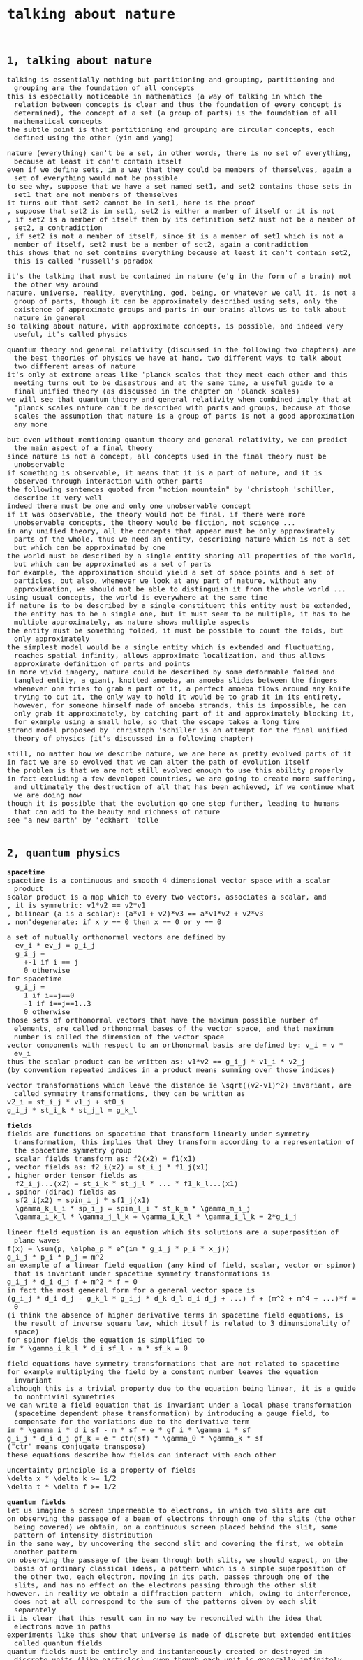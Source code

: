 
<html>
<head>
<link href='https://fonts.googleapis.com/css?family=Source+Code+Pro' rel='stylesheet'>
<style>
  body {
    padding: 1em;
    margin: 0;
    font-family: 'Source Code Pro', monospace;
    font-size: 1em;
    max-width: 50em;
    white-space: pre-wrap
  }
  div {
    margin-left: 1em;
    text-indent: -1em;
  }
</style>
</head>

<body>
<h1>talking about nature</h1>
<h2>1, talking about nature</h2><div>talking is essentially nothing but partitioning and grouping, partitioning and grouping are the foundation of all concepts</div><div>this is especially noticeable in mathematics (a way of talking in which the relation between concepts is clear and thus the foundation of every concept is determined), the concept of a set (a group of parts) is the foundation of all mathematical concepts</div><div>the subtle point is that partitioning and grouping are circular concepts, each defined using the other (yin and yang)</div><div><p></p></div><div>nature (everything) can't be a set, in other words, there is no set of everything, because at least it can't contain itself</div><div>even if we define sets, in a way that they could be members of themselves, again a set of everything would not be possible</div><div>to see why, suppose that we have a set named set1, and set2 contains those sets in set1 that are not members of themselves</div><div>it turns out that set2 cannot be in set1, here is the proof</div><div>, suppose that set2 is in set1, set2 is either a member of itself or it is not</div><div>, if set2 is a member of itself then by its definition set2 must not be a member of set2, a contradiction</div><div>, if set2 is not a member of itself, since it is a member of set1 which is not a member of itself, set2 must be a member of set2, again a contradiction</div><div>this shows that no set contains everything because at least it can't contain set2, this is called 'russell's paradox</div><div><p></p></div><div>it's the talking that must be contained in nature (e'g in the form of a brain) not the other way around</div><div>nature, universe, reality, everything, god, being, or whatever we call it, is not a group of parts, though it can be approximately described using sets, only the existence of approximate groups and parts in our brains allows us to talk about nature in general</div><div>so talking about nature, with approximate concepts, is possible, and indeed very useful, it's called physics</div><div><p></p></div><div>quantum theory and general relativity (discussed in the following two chapters) are the best theories of physics we have at hand, two different ways to talk about two different areas of nature</div><div>it's only at extreme areas like 'planck scales that they meet each other and this meeting turns out to be disastrous and at the same time, a useful guide to a final unified theory (as discussed in the chapter on 'planck scales)</div><div>we will see that quantum theory and general relativity when combined imply that at 'planck scales nature can't be described with parts and groups, because at those scales the assumption that nature is a group of parts is not a good approximation any more</div><div><p></p></div><div>but even without mentioning quantum theory and general relativity, we can predict the main aspect of a final theory</div><div>since nature is not a concept, all concepts used in the final theory must be unobservable</div><div>if something is observable, it means that it is a part of nature, and it is observed through interaction with other parts</div><div>the following sentences quoted from "motion mountain" by 'christoph 'schiller, describe it very well</div><div>indeed there must be one and only one unobservable concept</div><div>if it was observable, the theory would not be final, if there were more unobservable concepts, the theory would be fiction, not science ...</div><div>in any unified theory, all the concepts that appear must be only approximately parts of the whole, thus we need an entity, describing nature which is not a set but which can be approximated by one</div><div>the world must be described by a single entity sharing all properties of the world, but which can be approximated as a set of parts</div><div>for example, the approximation should yield a set of space points and a set of particles, but also, whenever we look at any part of nature, without any approximation, we should not be able to distinguish it from the whole world ...</div><div>using usual concepts, the world is everywhere at the same time</div><div>if nature is to be described by a single constituent this entity must be extended, the entity has to be a single one, but it must seem to be multiple, it has to be multiple approximately, as nature shows multiple aspects</div><div>the entity must be something folded, it must be possible to count the folds, but only approximately</div><div>the simplest model would be a single entity which is extended and fluctuating, reaches spatial infinity, allows approximate localization, and thus allows approximate definition of parts and points</div><div>in more vivid imagery, nature could be described by some deformable folded and tangled entity, a giant, knotted amoeba, an amoeba slides between the fingers whenever one tries to grab a part of it, a perfect amoeba flows around any knife trying to cut it, the only way to hold it would be to grab it in its entirety, however, for someone himself made of amoeba strands, this is impossible, he can only grab it approximately, by catching part of it and approximately blocking it, for example using a small hole, so that the escape takes a long time</div><div>strand model proposed by 'christoph 'schiller is an attempt for the final unified theory of physics (it's discussed in a following chapter)</div><div><p></p></div><div>still, no matter how we describe nature, we are here as pretty evolved parts of it</div><div>in fact we are so evolved that we can alter the path of evolution itself</div><div>the problem is that we are not still evolved enough to use this ability properly</div><div>in fact excluding a few developed countries, we are going to create more suffering, and ultimately the destruction of all that has been achieved, if we continue what we are doing now</div><div>though it is possible that the evolution go one step further, leading to humans that can add to the beauty and richness of nature</div><div>see "a new earth" by 'eckhart 'tolle</div>
<h2>2, quantum physics</h2><div><b>spacetime</b></div><div>spacetime is a continuous and smooth 4 dimensional vector space with a scalar product</div><div>scalar product is a map which to every two vectors, associates a scalar, and</div><div>, it is symmetric: v1*v2 == v2*v1</div><div>, bilinear (a is a scalar): (a*v1 + v2)*v3 == a*v1*v2 + v2*v3</div><div>, non'degenerate: if x y == 0 then x == 0 or y == 0</div><div><p></p></div><div>a set of mutually orthonormal vectors are defined by</div><div>  ev_i * ev_j = g_i_j</div><div>  g_i_j =</div><div>    +-1 if i == j </div><div>    0 otherwise</div><div>for spacetime</div><div>  g_i_j =</div><div>    1 if i==j==0</div><div>    -1 if i==j==1..3</div><div>    0 otherwise</div><div>those sets of orthonormal vectors that have the maximum possible number of elements, are called orthonormal bases of the vector space, and that maximum number is called the dimension of the vector space</div><div>vector components with respect to an orthonormal basis are defined by: v_i = v * ev_i</div><div>thus the scalar product can be written as: v1*v2 == g_i_j * v1_i * v2_j</div><div>(by convention repeated indices in a product means summing over those indices)</div><div><p></p></div><div>vector transformations which leave the distance ie \sqrt((v2-v1)^2) invariant, are called symmetry transformations, they can be written as</div><div>v2_i = st_i_j * v1_j + st0_i</div><div>g_i_j * st_i_k * st_j_l = g_k_l</div><div><p></p></div><div><b>fields</b></div><div>fields are functions on spacetime that transform linearly under symmetry transformation, this implies that they transform according to a representation of the spacetime symmetry group</div><div>, scalar fields transform as: f2(x2) = f1(x1)</div><div>, vector fields as: f2_i(x2) = st_i_j * f1_j(x1)</div><div>, higher order tensor fields as</div><div>  f2_i_j...(x2) = st_i_k * st_j_l * ... * f1_k_l...(x1)</div><div>, spinor (dirac) fields as</div><div>  sf2_i(x2) = spin_i_j * sf1_j(x1)</div><div>  \gamma_k_l_i * sp_i_j = spin_l_i * st_k_m * \gamma_m_i_j</div><div>  \gamma_i_k_l * \gamma_j_l_k + \gamma_i_k_l * \gamma_i_l_k = 2*g_i_j</div><div><p></p></div><div>linear field equation is an equation which its solutions are a superposition of plane waves</div><div>f(x) = \sum(p, \alpha_p * e^(im * g_i_j * p_i * x_j))</div><div>g_i_j * p_i * p_j = m^2</div><div>an example of a linear field equation (any kind of field, scalar, vector or spinor) that is invariant under spacetime symmetry transformations is</div><div>g_i_j * d_i d_j f + m^2 * f = 0</div><div>in fact the most general form for a general vector space is</div><div>(g_i_j * d_i d_j - g_k_l * g_i_j * d_k d_l d_i d_j + ...) f + (m^2 + m^4 + ...)*f = 0</div><div>(i think the absence of higher derivative terms in spacetime field equations, is the result of inverse square law, which itself is related to 3 dimensionality of space)</div><div>for spinor fields the equation is simplified to</div><div>im * \gamma_i_k_l * d_i sf_l - m * sf_k = 0</div><div><p></p></div><div>field equations have symmetry transformations that are not related to spacetime</div><div>for example multiplying the field by a constant number leaves the equation invariant</div><div>although this is a trivial property due to the equation being linear, it is a guide to nontrivial symmetries</div><div>we can write a field equation that is invariant under a local phase transformation (spacetime dependent phase transformation) by introducing a gauge field, to compensate for the variations due to the derivative term</div><div>im * \gamma_i * d_i sf - m * sf = e * gf_i * \gamma_i * sf</div><div>g_i_j * d_i d_j gf_k = e * ctr(sf) * \gamma_0 * \gamma_k * sf</div><div>("ctr" means conjugate transpose)</div><div>these equations describe how fields can interact with each other</div><div><p></p></div><div>uncertainty principle is a property of fields</div><div>\delta x * \delta k &gt;= 1/2</div><div>\delta t * \delta f &gt;= 1/2</div><div><p></p></div><div><b>quantum fields</b></div><div>let us imagine a screen impermeable to electrons, in which two slits are cut</div><div>on observing the passage of a beam of electrons through one of the slits (the other being covered) we obtain, on a continuous screen placed behind the slit, some pattern of intensity distribution</div><div>in the same way, by uncovering the second slit and covering the first, we obtain another pattern</div><div>on observing the passage of the beam through both slits, we should expect, on the basis of ordinary classical ideas, a pattern which is a simple superposition of the other two, each electron, moving in its path, passes through one of the slits, and has no effect on the electrons passing through the other slit</div><div>however, in reality we obtain a diffraction pattern  which, owing to interference, does not at all correspond to the sum of the patterns given by each slit separately</div><div>it is clear that this result can in no way be reconciled with the idea that electrons move in paths</div><div>experiments like this show that universe is made of discrete but extended entities called quantum fields</div><div>quantum fields must be entirely and instantaneously created or destroyed in discrete units (like particles), even though each unit is generally infinitely extended (unlike a particle)</div><div><p></p></div><div>while the motion of quantum fields in spacetime can be described by a field equation, quantum fields always interacts in discrete units</div><div>thus a field (such as the dirac field) can be considered as the probability amplitude for interaction with another field (such as the electromagnetic field)</div><div>thus the field particle duality makes the measurement (which relies on interactions), a probabilistic process</div><div>the fact that everything even measurement tools have field behaviours, implies that measurement has an intrinsic uncertainty (because of the field's uncertainty mentioned above)</div><div>the discrete entities of a quantum field have no independent dynamical characteristic</div><div>dynamical characteristics of the electron appear only as a result of the measurement itself</div><div>thus the measuring process always affects the quantum field subjected to it, and it is in principle impossible to make its effect arbitrarily small (for a given accuracy of measurement) the more exact the measurement, the stronger the effect exerted by it (because it demands stronger interaction) and only in measurements of very low accuracy, can the effect on the measured object be small</div><div><a href='https://you.uark.edu/ahobson/'>'art 'hobson, there are no particles, there are only fields</a></div><div>"'babis 'anastasiou, quantum field theory"</div><div><a href='http://epx.phys.tohoku.ac.jp/~yhitoshi/particleweb/particle.html'>'hitoshi 'yamamoto, quantum field theory</a></div><div><p></p></div><div><b>strong and weak interactions</b></div><div>in quantum chromodynamics (which describes strong forces) a generalization of the dirac equation is used that have s'u3 internal symmetry (3rd order special unitary group, the set of all 3*3 unitary matrices with unit determinant) instead of the trivial u1 internal symmetry</div><div>this equation implies the interaction between gauge fields themselves</div><div>but since in this approach, there is no rigorous explanation (yet) for confinement, i think it is better to describe strong force as a binding process, due to the internal structures of quantons, not as an interaction like electromagnetism</div><div><p></p></div><div>also i think weak bosons are not new elementary particles, they are just an (extremely short lived) entanglement of other particles</div><div>, w- is an entanglement of an electron and an antineutrino (or higher generations)</div><div>, w+ is an antielectron and a neutrino (or higher generations)</div><div>, and z is a particle and its antiparticle</div><div>weak interaction is nothing but the decay of unstable quantons to stable ones</div><div>and since particle decays are not motions in spacetime, there is no violation of space or time reversal symmetries</div><div>the asymmetry is due to the asymmetry in the internal structure of particles, in other words processes that change the internal structure of particles seem to violate space and time reversal symmetries</div><div>this description is equivalent to conventional one as the broken s'u2 local gauge interaction, with elementary weak bosons, but as we will see in the chapter on strand model it helps us to avoid single stranded knots</div><div>the important point is that the decay of quantons actually shows us that quantons have some kind of internal structure</div><div><p></p></div><div><b>classical physics is inconsistent</b></div><div>it is interesting to see how quantum fields lead to classical particles and fields</div><div>  as approximations</div><div>'asim 'barut "electrodynamics and classical theory of fields and particle"</div><div>the discussion about self energy of point particles at the end of this book is briefly presented below, but the discussion seems unnecessary if we see classical theory of particles and fields, only as an approximation (which can be even inconsistent) of quantum theory (which is consistent and renormalizable, neglecting gravity of course)</div><div><p></p></div><div>interactions of fields and particles, leads to infinite self energy for point particles which its renormalization leads to non causal effects</div><div>each electron is located in a place where there is an infinite force of repulsion against electrons</div><div>we might simply declare that although the force of repulsion on a charged particle from its own field is infinite, it is equally infinite in all directions, so the infinite forces cancel out, leaving no net force on the particle due to its own field, at least if the particle is in uniform motion</div><div>then we can further suppose that the acceleration of a charged particle causes it to bias this singularity as it overtakes its own field, thereby incurring a net force (which can be made finite by mass renormalization), this same disturbance of the field results in radiation, so we can see the expected correlation between radiation and reaction</div><div>however, this approach leads to some highly nonIntuitive conclusions. for one thing, the equation of motion based on this premise seems to imply that, a uniformly accelerating charge does not radiate at all, even more disquieting, we find that the equations of motion for a free charged particle, possess run-away solutions, in which the particle rapidly accelerates toward the speed of light, in effect the particle is surfing on its own field</div><div>there is another way to get rid of infinite self'energy, but it leads to non'causal effects</div><div>we could point out that an electron does not interact with its own field, it interacts only with the fields of other particles</div><div>if we take this approach we must then explain why a charged particle resists changes in its state of motion, more strongly than an uncharged particle of the same inertial mass, the traditional account of accelerated charges tell us that this radiation reaction force applied through the particle's motion supplies the energy that is radiated away in the form of electromagnetic waves</div><div>the origin of this force is usually taken to be the interaction of the particle with its own field, thus if we declare that charged particles do not interact with their own fields, we need a different explanation for radiation reaction</div><div>one wellKnown candidate is the 'wheeler'feynman absorber theory, according to which the excess resistance of a charged particle, to changes in its state of motion is due to advanced waves emanating backwards in time, from an all encompassing array of absorbers in the future, whose waves are excited by the retarded waves emanating forwards in time from the particle</div><div>note that a field is necessarily both absorbed and emitted, if it were not, we would have no experience of it, it is only the emission and absorption events that are observable, not the existence of some entity in transit</div><div><p></p></div><div><b>hints to extended entities</b></div><div>any particle that is smaller than its own compton wavelength must be elementary</div><div>if it were composite, there would be a lighter component inside it, this lighter particle would have a larger compton wavelength than the composite particle, this is impossible, since the size of a composite particle must be larger than the compton wavelength of its components</div><div>however, an elementary particle can have constituents, provided that they are not compact</div><div>the difficulties of compact constituents were described by 'andrei 'sakharov in the 1960s</div><div>if the constituents are extended, the previous argument does not apply, as extended constituents have no localized mass</div><div>as a result, if a flying arrow ('zeno's famous example) is made of extended constituents, it cannot be said to be at a given position at a given time</div><div>  shortening the observation time towards the Planck time, makes an arrow disappear in the cloud that makes up spacetime</div><div><p></p></div><div>in the strand model, elementary particles are (families of) tangles of strands</div><div>in other words, elementary particles are not the basic building blocks of matter, strands are</div><div>if particles could really be elementary, it would be impossible to understand their properties</div><div>in the strand model, particles are not really elementary, but neither are they, in the usual sense, composed, particles are tangles of unobservable strands</div><div>in this way, the strand model retains the useful aspects of the idea of elementary particle, but gets rid of its limitations</div><div>if one wants to think radically, the strand model can be seen as, eliminating the concepts of elementariness and of particle</div><div><p></p></div><div>a model for spin 1/2 is part of physics folklore since almost a century, any belt provides an example, any localized structure with any number of tails attached to it (tails that reach the border of the region of space under consideration) has the same properties as a spin 1/2 particle, the only condition is that the tails themselves are unobservable</div><div>the tail model even has the same problems with highly curved space, as real spin 1/2 particles have</div><div>it is a famous exercise to show that such a model is indeed invariant under 4 'pi rotations, but not under 2 'pi rotations, and that two such particles get entangled when exchanged, but get untangled when exchanged twice, the tail model thus confirms that rotation is partial exchange</div><div>particles can have spin 1/2 provided that they have tails going to the border of space, if the tails do not reach the border, the model does not work</div><div>spin 1/2 thus even seems to require extension</div><div><p></p></div><div>this section was quoted from <a href='http://www.motionmountain.net/'>'christoph 'schiller, motion mountain</a></div>
<h2>3, gravity and curved spacetime</h2><div>gravity has the basic property that all bodies move in it in the same manner, independent of mass, provided the initial conditions are the same</div><div>this property of gravitational fields provides the possibility of establishing an analogy between the motion of a body in a gravitational field, and the motion of a body not located in any external field, but which is considered from the point of view of a noninertial system of reference</div><div>namely, in an inertial reference system, the free motion of all bodies is uniform and rectilinear, and if, say, at the initial time their velocities are the same, they will be the same for all times</div><div>clearly, therefore, if we consider this motion in a given noninertial system then relative to this system all the bodies will move in the same way</div><div>thus the properties of the motion in a noninertial system are the same as those in an inertial system in the presence of a gravitational field</div><div>in other words, a non inertial reference system is equivalent to a certain gravitational field, this is called the principle of equivalence</div><div>however, the fields to which non'inertial reference systems are equivalent are not completely identical with actual gravitational fields, which occur also in inertial frames, for there is a very essential difference with respect to their behavior at infinity</div><div>at infinite distances from the bodies producing the field actual gravitational fields always go to zero</div><div>contrary to this, the fields to which noninertial frames are equivalent, increase without limit at infinity, or, in any event, remain finite in value</div><div>thus, for example, the centrifugal force which appears in a rotating reference system increases without limit as we move away from the axis of rotation</div><div>the field to which a reference system in accelerated linear motion is equivalent is the same  over all space and also at infinity</div><div>the fields to which non inertial systems are equivalent vanish as soon as we transform to an inertial system</div><div>in contrast to this, actual gravitational fields (existing also in an inertial reference frame) cannot be eliminated by any choice of reference system</div><div>this is already clear from what has been said above, concerning the difference in conditions at infinity between actual gravitational fields and fields to which non inertial systems are equivalent</div><div>since the latter do not approach zero at infinity, it is clear that it is impossible by any choice of reference frame to eliminate an actual field, since it vanishes at infinity</div><div>the fundamental property of gravitational fields that all bodies move in them in the same way, remains valid also in relativistic mechanics</div><div>consequently there remains also the analogy between gravitational fields and non inertial reference systems</div><div>upon transforming to any other inertial reference system (i'e under 'lorentz transformation) the interval, retains the same form</div><div>however, if we transform to a nonInertial system of reference, the interval will no longer be a sum of squares of the four coordinate differentials</div><div>thus in a noninertial system of reference the spacetime metric (g_i_j) is symmetric, and is a certain function of spacetime</div><div>the same applies also to actual gravitational fields</div><div>any gravitational field is just a change in the metric of spacetime, as in nonrelativistic mechanics, there is a fundamental difference between actual gravitational fields and fields to which non inertial reference systems are equivalent</div><div>upon transforming to a non inertial reference system, the metric is obtained from the 'lorentzian one by a simple transformation of coordinates, and can be reduced over all space to their lorentzian values, by the inverse coordinate transformation</div><div>that such forms for g_i_j are very special is clear from the fact that it is impossible by a mere transformation of the four coordinates to bring the ten quantities g_i_j to a pre'assigned form</div><div>an actual gravitational field cannot be eliminated by any transformation of coordinates</div><div>In other words, in the presence of a gravitational field spacetime is such that the quantities g_i_j determining its metric cannot, by any coordinate transformation, be brought to their lorentzian values over all space, such a spacetime is said to be curved, in contrast to flat spacetime  where such a reduction is possible</div><div>by an appropriate choice of coordinates, we can, however, bring the quantities g_i_j to lorentzian form at any individual point of the non'lorentzian spacetime, such a coordinate system is said to be lorentzian for the given point</div><div>a simple argument shows pictorially that space will become nonEuclidean when we change to a non'inertial system of reference</div><div>let us consider two reference frames, of which one (k1) is inertial, while the other (k2) rotates uniformly with respect to k1 around their common z axis</div><div>a circle in the x1'y1 plane of the k1 system (with its center at the origin) can also be regarded as a circle in the x2'y2 plane of the k2 system</div><div>measuring the length of the circle and its diameter with a yardstick in the k1 system, we obtain values whose ratio is equal to 'pi, in accordance with the euclidean character of the geometry in the inertial reference system</div><div>now let the measurement be carried out with a yardstick at rest relative to k2</div><div>observing this process from the k1 system, we find that the yardstick laid along the circumference suffers a 'lorentz contraction, whereas the yardstick placed radially is not changed</div><div>it is therefore clear that the ratio of the circumference to the diameter, obtained from such a measurement, will be greater than 'pi </div><div>in the general case of an arbitrary, varying gravitational field, the metric of space is not only non'euclidean, but also varies with the time</div><div>as a result, the relative position of test bodies introduced into the field, cannot remain unchanged in any coordinate system</div><div>thus if the particles are placed around the circumference of a circle and along a diameter, since the ratio of the circumference to the diameter is not equal to and changes with time, it is clear that if the separations of the particles along the diameter remain unchanged, the separations around the circumference must change, and conversely</div><div>thus in the general theory of relativity it is impossible in general, to have a system of bodies which are fixed relative to one another</div><div>this result essentially changes the very concept of a system of reference, in the general theory of relativity, as compared to its meaning in the special theory</div><div>in the latter we meant by a reference system a set of bodies at rest relative to one another</div><div>  in unchanging relative positions</div><div>such systems of bodies do not exist in the presence of a variable gravitational field, and for the exact determination of the position of a particle in space we must, strictly speaking, have an infinite number of bodies which fill all the space, like some sort of medium</div><div>such a system of bodies with arbitrarily running clocks fixed on them, constitutes a reference system in the general theory of relativity</div><div>in connection with the arbitrariness of the choice of a reference system, the laws of nature must be written in the general theory of relativity, in a form which is appropriate to any fourDimensional system of coordinates (or, as one says, in covariant form)</div><div>this, of course, does not imply the physical equivalence of all these reference systems (like the physical equivalence of all inertial reference systems in the special theory)</div><div>on the contrary, the specific appearances of physical phenomena, including the properties of the motion of bodies, become different in all systems of reference</div><div><p></p></div><div>if an observer is under the influence of electromagnetic forces, he can perform an experiment which makes him aware of the presence of the force, because bodies with different charges have different accelerations in the field, thus the observer can observe an acceleration for particles with charges less or greater than its own</div><div>but this is not true in the case of gravity, because gravitational charge is the mass itself</div><div>this is called equivalence of free fall and inertial motion, or equivalence of the mass (inertial mass) and gravitational charge (gravitational mass), or equivalence of gravitation and accelerated reference</div><div>in addition according to special relativity, energy is equivalent to (inertial) mass, so light have to lose energy when it rises in a gravitational field, since otherwise it can be turned into (inertial which then is equal to gravitational) mass, and through falling, gain an extra energy, leading to creation of energy from nothing</div><div>thus rising light is gravitationally redshifted, this shows that gravitation acts like local spacetime transformations, and it implies the curvature of spacetime</div><div>thus spacetime is not just a background for the motion of matter (massive bodies), but is itself influenced (curved) by it</div><div>for a spacetime with a local 'lorentz symmetry there is a maximum curvature which can be reached when a body's mass fits inside the so called 'schwarzschild radius (2*g*m/c^2), this is called a black hole</div>
<h2>4, 'planck scales</h2><div>at extremely small scales of spacetime, called 'planck scales, the momenergy of quantum particles can be so high that black holes appear</div><div>therefore at 'planck scales, nature is not observable, spacetime is indistinguishable from particles and fields, they must be described by the same (unobservable) thing</div><div>the rest of this section is quoted from "motion mountain" by 'christoph 'schiller</div><div><p></p></div><div>general relativity and quantum theory contradict each other, in practice however, this happens only at 'planck scales</div><div>the reason for the contradiction is the insistence on a circular definition of space and particles, only the circular definition allows us to define points and point particles</div><div>in order to solve the contradictions and to understand nature at 'planck scales, we must introduce common constituents for space and particles</div><div><p></p></div><div>elements and sets must be abandoned</div><div>note that this radical conclusion is deduced from only two statements</div><div>, the necessity of using quantum theory whenever the dimensions are of the order of the Compton wavelength</div><div>, and of using general relativity whenever the dimensions are of the order of the Schwarzschild radius</div><div>together, they mean that no precise description of nature can contain elements and sets</div><div>the difficulties in complying with this result explain why the unification of the two theories has not so far been successful</div><div>not only does unification require that we stop using space, time and mass for the description of nature, it also requires that all distinctions, of any kind, should be only approximate, but all physicists have been educated on the basis of exactly the opposite creed</div><div><p></p></div><div>whenever we combine general relativity and quantum theory, the universe teaches us that it is not a set of parts</div><div>for this reason, any sentence or expression containing the term "universe", is probably meaningless, whenever complete precision is required</div><div>we also learned that a description of nature without sets, solves the contradictions between general relativity and quantum theory</div><div>we also found, again, that despite the contradictions between quantum theory and general relativity, the 'planck limits (c, \hbar and c^4/4*'g) remain valid</div><div>we then found an intriguing relation between 'planck scales and cosmological scales, they seem to pose the same challenges to their description, there is a tight relation between large and small scales in nature, there seems to be little difference (if any at all) between the universe and nothing</div><div><p></p></div><div>combining quantum theory and general relativity leads us to several important results</div><div>  on the description of nature, the constituents of vacuum and particles cannot be points</div><div>there is no conceivable way to prove that points exist, as the smallest measurable distance in nature is the 'planck length</div><div>vacuum and particles mix at 'planck scales, as there is no conceivable way to distinguish</div><div>  whether a 'planck sized region is part of a particle or of empty space</div><div>matter, radiation and vacuum cannot be distinguished at 'planck scales, they are made of common constituents</div><div>particles, vacuum and continuous space do not exist at 'planck scales, they disappear in a yet unclear 'planck scale mixture</div><div><p></p></div><div>distinguishing between two entities requires different measurement results, for example, different positions, masses or sizes</div><div>whatever quantity we choose, at 'planck energy the distinction becomes impossible, only at everyday energies is it approximately possible</div><div><p></p></div><div>whatever observable is chosen, at the 'planck energy the distinction becomes impossible, because of the large measurement errors</div><div><p></p></div><div>vacuum and particles must not differ at 'planck scales, because of limits of measurement precision</div><div>vacuum and particles therefore must be described by common fundamental constituents</div><div><p></p></div><div>we need a description of nature that allows us to state that at 'planck energy nothing can be distinguished from anything else</div><div>for example, it must be impossible to distinguish particles from each other, or from the vacuum</div><div>there is only one solution, everything (or at least, what we call "everything" in everyday life) must be made of the same single constituent, all particles are made of one "piece", every point in space, every event, every particle and every instant of time must be made of the same single constituent</div><div><p></p></div><div>if we exclude gauge interactions, we can summarize the rest of physics in a few limit statements</div><div>, the speed limit is equivalent to special relativity</div><div>, the force limit to general relativity</div><div>, the action limit to quantum theory</div><div>, the entropy limit to thermodynamics</div><div>, the distance limit to cosmology</div><div>these limits are observer invariant</div><div>the invariant limits imply that in nature every physical observable is bound on one end by the corresponding (corrected) 'planck unit, and on the other end by a cosmological limit</div><div>the existence of lower and upper limit values to all observables implies that measurement precision is limited</div><div>as a consequence, matter and vacuum are indistinguishable, the description of spacetime as a continuous manifold is not correct, and nature can be described by sets only approximately</div><div>a natural way to avoid the use of sets is a description of empty space, radiation and matter</div><div>  as being made of common constituents</div><div><p></p></div><div>in order to reproduce three dimensional space, 'planck units, spin, and black hole entropy</div><div>  the fundamental constituents must be extended</div><div><p></p></div><div>twentieth century physics deduced several invariant properties of motion, these invariants, such as the speed of light or the quantum of action are called 'planck units</div><div>the invariant 'planck units allow motion to be measured</div><div>above all, these invariants are also found to be limit values valid for every example of motion</div><div>combining quantum theory and general relativity, we discover that at the 'planck limits the universe, space and particles are not described by points</div><div>we find that as long as we use points to describe particles and space, and as long as we use sets and elements to describe nature, a unified description of motion is impossible</div><div>the combination of quantum theory and general relativity teaches us that space and particles have common constituents</div><div>by exploring black holes, spin, and the limits of quantum theory and gravity we discover that the common constituents of space and particles are fluctuating, extended, without ends, and one'dimensional, the common constituents of space and particles are fluctuating strands</div><div>we discover that we cannot think or talk without continuity, we need a background to describe nature</div><div>we conclude that to talk about motion, we have to combine continuity and non'continuity in an appropriate way, this is achieved by imagining that fluctuating strands move in a continuous three dimensional background</div>
<h2>5, strand model</h2><div><a href='http://motionmountain.com/research.html'>strand model</a></div><div>(i think knots must be avoided, because to have knots made of one strand, and also to describe their motion, either we need the end of the strand, or we need the strand to be penetrable both lead to serious problems)</div><div>vacuum is a web of straight strands</div><div>any deformation in a strand transfers to the neighboring strands with the speed of light</div><div>it takes an average time equal to 'planck time, and average distance of strands is equal to 'planck length, the corresponding action is equal to 'planck action, so the average speed of a simple curve on a strand (called a photon) is the speed of light</div><div>tangled deformations (made of two or three strands) move with a constant velocity (on average) less than the speed of light, they can change their (average) velocity by emitting photons</div><div>tangles are not necessarily between adjacent strands, they can be between distant strands, tangles (as well as photons) are not necessarily localizable, they get localized when they interact with baths</div><div>some tangles are unstable and decay to stable ones</div><div>a tangle can be untangled with a mirror tangle and produce high frequency photons</div><div>mass is the amount of inter'tangledness, and thus it determines the inertial difficulty to move the tangle, as well as the curvature of nearby vacuum strands</div><div><p></p></div><div>for lack of a better name, i call it the "tao", it flows through all things, inside and outside, and returns to the origin of all things (from "tao te ching")</div></body></html>
